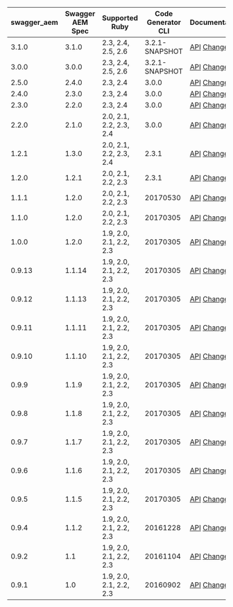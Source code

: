 | swagger_aem | Swagger AEM Spec | Supported Ruby          | Code Generator CLI | Documentation                                                                                                                                                          |
|-------------|------------------|-------------------------|---------------------|------------------------------------------------------------------------------------------------------------------------------------------------------------------------|
| 3.1.0       | 3.1.0            | 2.3, 2.4, 2.5, 2.6      | 3.2.1-SNAPSHOT      | [API](https://shinesolutions.github.io/swagger-aem/ruby/3.1.0/index.html) [Changes](https://github.com/shinesolutions/swagger-aem/blob/master/ruby/CHANGELOG.md#310)   |
| 3.0.0       | 3.0.0            | 2.3, 2.4, 2.5, 2.6      | 3.2.1-SNAPSHOT      | [API](https://shinesolutions.github.io/swagger-aem/ruby/3.0.0/index.html) [Changes](https://github.com/shinesolutions/swagger-aem/blob/master/ruby/CHANGELOG.md#300)   |
| 2.5.0       | 2.4.0            | 2.3, 2.4 | 3.0.0               | [API](https://shinesolutions.github.io/swagger-aem/ruby/2.5.0/index.html) [Changes](https://github.com/shinesolutions/swagger-aem/blob/master/ruby/CHANGELOG.md#250)   |
| 2.4.0       | 2.3.0            | 2.3, 2.4 | 3.0.0               | [API](https://shinesolutions.github.io/swagger-aem/ruby/2.4.0/index.html) [Changes](https://github.com/shinesolutions/swagger-aem/blob/master/ruby/CHANGELOG.md#240)   |
| 2.3.0       | 2.2.0            | 2.3, 2.4 | 3.0.0               | [API](https://shinesolutions.github.io/swagger-aem/ruby/2.3.0/index.html) [Changes](https://github.com/shinesolutions/swagger-aem/blob/master/ruby/CHANGELOG.md#230)   |
| 2.2.0       | 2.1.0            | 2.0, 2.1, 2.2, 2.3, 2.4 | 3.0.0               | [API](https://shinesolutions.github.io/swagger-aem/ruby/2.2.0/index.html) [Changes](https://github.com/shinesolutions/swagger-aem/blob/master/ruby/CHANGELOG.md#220)   |
| 1.2.1       | 1.3.0            | 2.0, 2.1, 2.2, 2.3, 2.4 | 2.3.1               | [API](https://shinesolutions.github.io/swagger-aem/ruby/1.2.1/index.html) [Changes](https://github.com/shinesolutions/swagger-aem/blob/master/ruby/CHANGELOG.md#121)   |
| 1.2.0       | 1.2.1            | 2.0, 2.1, 2.2, 2.3      | 2.3.1               | [API](https://shinesolutions.github.io/swagger-aem/ruby/1.2.0/index.html) [Changes](https://github.com/shinesolutions/swagger-aem/blob/master/ruby/CHANGELOG.md#120)   |
| 1.1.1       | 1.2.0            | 2.0, 2.1, 2.2, 2.3      | 20170530            | [API](https://shinesolutions.github.io/swagger-aem/ruby/1.1.1/index.html) [Changes](https://github.com/shinesolutions/swagger-aem/blob/master/ruby/CHANGELOG.md#111)   |
| 1.1.0       | 1.2.0            | 2.0, 2.1, 2.2, 2.3      | 20170305            | [API](https://shinesolutions.github.io/swagger-aem/ruby/1.1.0/index.html) [Changes](https://github.com/shinesolutions/swagger-aem/blob/master/ruby/CHANGELOG.md#110)   |
| 1.0.0       | 1.2.0            | 1.9, 2.0, 2.1, 2.2, 2.3 | 20170305            | [API](https://shinesolutions.github.io/swagger-aem/ruby/1.0.0/index.html) [Changes](https://github.com/shinesolutions/swagger-aem/blob/master/ruby/CHANGELOG.md#100)   |
| 0.9.13      | 1.1.14           | 1.9, 2.0, 2.1, 2.2, 2.3 | 20170305            | [API](https://shinesolutions.github.io/swagger-aem/ruby/0.9.13/index.html) [Changes](https://github.com/shinesolutions/swagger-aem/blob/master/ruby/CHANGELOG.md#0913) |
| 0.9.12      | 1.1.13           | 1.9, 2.0, 2.1, 2.2, 2.3 | 20170305            | [API](https://shinesolutions.github.io/swagger-aem/ruby/0.9.12/index.html) [Changes](https://github.com/shinesolutions/swagger-aem/blob/master/ruby/CHANGELOG.md#0912) |
| 0.9.11      | 1.1.11           | 1.9, 2.0, 2.1, 2.2, 2.3 | 20170305            | [API](https://shinesolutions.github.io/swagger-aem/ruby/0.9.11/index.html) [Changes](https://github.com/shinesolutions/swagger-aem/blob/master/ruby/CHANGELOG.md#0911) |
| 0.9.10      | 1.1.10           | 1.9, 2.0, 2.1, 2.2, 2.3 | 20170305            | [API](https://shinesolutions.github.io/swagger-aem/ruby/0.9.10/index.html) [Changes](https://github.com/shinesolutions/swagger-aem/blob/master/ruby/CHANGELOG.md#0910) |
| 0.9.9       | 1.1.9            | 1.9, 2.0, 2.1, 2.2, 2.3 | 20170305            | [API](https://shinesolutions.github.io/swagger-aem/ruby/0.9.9/index.html) [Changes](https://github.com/shinesolutions/swagger-aem/blob/master/ruby/CHANGELOG.md#099)   |
| 0.9.8       | 1.1.8            | 1.9, 2.0, 2.1, 2.2, 2.3 | 20170305            | [API](https://shinesolutions.github.io/swagger-aem/ruby/0.9.8/index.html) [Changes](https://github.com/shinesolutions/swagger-aem/blob/master/ruby/CHANGELOG.md#098)   |
| 0.9.7       | 1.1.7            | 1.9, 2.0, 2.1, 2.2, 2.3 | 20170305            | [API](https://shinesolutions.github.io/swagger-aem/ruby/0.9.7/index.html) [Changes](https://github.com/shinesolutions/swagger-aem/blob/master/ruby/CHANGELOG.md#097)   |
| 0.9.6       | 1.1.6            | 1.9, 2.0, 2.1, 2.2, 2.3 | 20170305            | [API](https://shinesolutions.github.io/swagger-aem/ruby/0.9.6/index.html) [Changes](https://github.com/shinesolutions/swagger-aem/blob/master/ruby/CHANGELOG.md#096)   |
| 0.9.5       | 1.1.5            | 1.9, 2.0, 2.1, 2.2, 2.3 | 20170305            | [API](https://shinesolutions.github.io/swagger-aem/ruby/0.9.5/index.html) [Changes](https://github.com/shinesolutions/swagger-aem/blob/master/ruby/CHANGELOG.md#095)   |
| 0.9.4       | 1.1.2            | 1.9, 2.0, 2.1, 2.2, 2.3 | 20161228            | [API](https://shinesolutions.github.io/swagger-aem/ruby/0.9.4/index.html) [Changes](https://github.com/shinesolutions/swagger-aem/blob/master/ruby/CHANGELOG.md#094)   |
| 0.9.2       | 1.1              | 1.9, 2.0, 2.1, 2.2, 2.3 | 20161104            | [API](https://shinesolutions.github.io/swagger-aem/ruby/0.9.2/index.html) [Changes](https://github.com/shinesolutions/swagger-aem/blob/master/ruby/CHANGELOG.md#092)   |
| 0.9.1       | 1.0              | 1.9, 2.0, 2.1, 2.2, 2.3 | 20160902            | [API](https://shinesolutions.github.io/swagger-aem/ruby/0.9.1/index.html) [Changes](https://github.com/shinesolutions/swagger-aem/blob/master/ruby/CHANGELOG.md#091)   |
